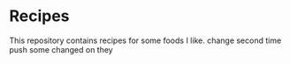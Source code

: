 # Recipes

This repository contains recipes for some foods I like.
change second time
push some changed on they